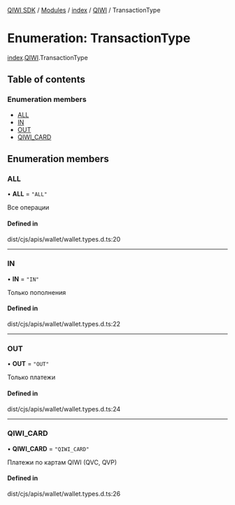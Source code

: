 [QIWI SDK](../README.md) / [Modules](../modules.md) / [index](../modules/index.md) / [QIWI](../modules/index.QIWI.md) / TransactionType

# Enumeration: TransactionType

[index](../modules/index.md).[QIWI](../modules/index.QIWI.md).TransactionType

## Table of contents

### Enumeration members

- [ALL](index.QIWI.TransactionType.md#all)
- [IN](index.QIWI.TransactionType.md#in)
- [OUT](index.QIWI.TransactionType.md#out)
- [QIWI\_CARD](index.QIWI.TransactionType.md#qiwi_card)

## Enumeration members

### ALL

• **ALL** = `"ALL"`

Все операции

#### Defined in

dist/cjs/apis/wallet/wallet.types.d.ts:20

___

### IN

• **IN** = `"IN"`

Только пополнения

#### Defined in

dist/cjs/apis/wallet/wallet.types.d.ts:22

___

### OUT

• **OUT** = `"OUT"`

Только платежи

#### Defined in

dist/cjs/apis/wallet/wallet.types.d.ts:24

___

### QIWI\_CARD

• **QIWI\_CARD** = `"QIWI_CARD"`

Платежи по картам QIWI (QVC, QVP)

#### Defined in

dist/cjs/apis/wallet/wallet.types.d.ts:26
